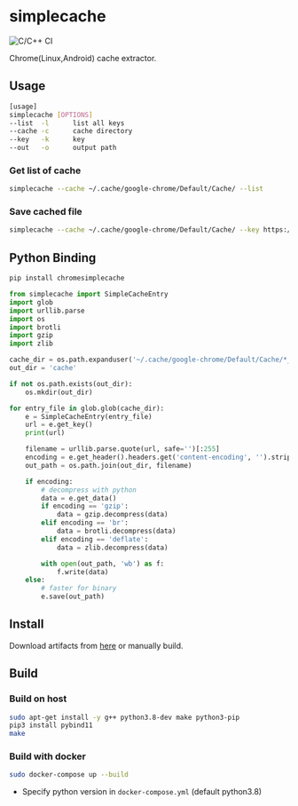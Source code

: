 # simplecache

![C/C++ CI](https://github.com/shosatojp/simplecache/workflows/C/C++%20CI/badge.svg)

Chrome(Linux,Android) cache extractor.

## Usage

```sh
[usage]
simplecache [OPTIONS]
--list  -l      list all keys
--cache -c      cache directory
--key   -k      key
--out   -o      output path
```

### Get list of cache

```sh
simplecache --cache ~/.cache/google-chrome/Default/Cache/ --list
```

### Save cached file

```sh
simplecache --cache ~/.cache/google-chrome/Default/Cache/ --key https://example.com/image.png --out myimage.png
```

## Python Binding

```sh
pip install chromesimplecache
```

```py
from simplecache import SimpleCacheEntry
import glob
import urllib.parse
import os
import brotli
import gzip
import zlib

cache_dir = os.path.expanduser('~/.cache/google-chrome/Default/Cache/*_0')
out_dir = 'cache'

if not os.path.exists(out_dir):
    os.mkdir(out_dir)

for entry_file in glob.glob(cache_dir):
    e = SimpleCacheEntry(entry_file)
    url = e.get_key()
    print(url)

    filename = urllib.parse.quote(url, safe='')[:255]
    encoding = e.get_header().headers.get('content-encoding', '').strip().lower()
    out_path = os.path.join(out_dir, filename)

    if encoding:
        # decompress with python
        data = e.get_data()
        if encoding == 'gzip':
            data = gzip.decompress(data)
        elif encoding == 'br':
            data = brotli.decompress(data)
        elif encoding == 'deflate':
            data = zlib.decompress(data)

        with open(out_path, 'wb') as f:
            f.write(data)
    else:
        # faster for binary
        e.save(out_path)
```

## Install

Download artifacts from [here](https://github.com/shosatojp/simplecache/actions) or manually build.

## Build

### Build on host

```sh
sudo apt-get install -y g++ python3.8-dev make python3-pip
pip3 install pybind11
make
```

### Build with docker

```sh
sudo docker-compose up --build
```

* Specify python version in `docker-compose.yml` (default python3.8)
